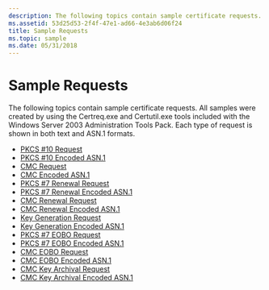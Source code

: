 ```yaml
---
description: The following topics contain sample certificate requests.
ms.assetid: 53d25d53-2f4f-47e1-ad66-4e3ab6d06f24
title: Sample Requests
ms.topic: sample
ms.date: 05/31/2018
---
```


# Sample Requests

The following topics contain sample certificate requests. All samples were created by using the Certreq.exe and Certutil.exe tools included with the Windows Server 2003 Administration Tools Pack. Each type of request is shown in both text and ASN.1 formats.

-   [PKCS \#10 Request](pkcs--10-request.md)
-   [PKCS \#10 Encoded ASN.1](pkcs--10-encoded-asn-1.md)
-   [CMC Request](cmc-request.md)
-   [CMC Encoded ASN.1](cmc-encoded-asn-1.md)
-   [PKCS \#7 Renewal Request](pkcs--7--renewal-request.md)
-   [PKCS \#7 Renewal Encoded ASN.1](pkcs--7-renewal-encoded-asn-1.md)
-   [CMC Renewal Request](cmc-renewal-request.md)
-   [CMC Renewal Encoded ASN.1](cmc--renewal-encoded-asn-1.md)
-   [Key Generation Request](key-generation-request.md)
-   [Key Generation Encoded ASN.1](key-generation-encoded-asn-1.md)
-   [PKCS \#7 EOBO Request](pkcs--7-eobo-request.md)
-   [PKCS \#7 EOBO Encoded ASN.1](pkcs--7-eobo-encoded-asn-1.md)
-   [CMC EOBO Request](cmc-eobo-request.md)
-   [CMC EOBO Encoded ASN.1](cmc-eobo-encoded-asn-1.md)
-   [CMC Key Archival Request](cmc-key-archival-request.md)
-   [CMC Key Archival Encoded ASN.1](cmc-key-archival-encoded-asn-1.md)

 

 



